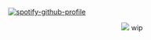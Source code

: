[![spotify-github-profile](https://spotify-github-profile.kittinanx.com/api/view?uid=31emw27hdnz23bbvfx4humhc7cjq&cover_image=true&theme=novatorem&show_offline=false&background_color=000000&interchange=true&bar_color=000000&bar_color_cover=true)](https://github.com/kittinan/spotify-github-profile)




<p align="center" dir="auto">
<img src="https://i.pinimg.com/736x/60/9c/76/609c76312d6733f5a6521d2e1a33e886.jpg"> 
wip

